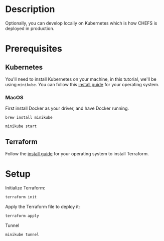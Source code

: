 # Description

Optionally, you can develop locally on Kubernetes which is how CHEFS is deployed in production.

# Prerequisites

## Kubernetes

You'll need to install Kubernetes on your machine, in this tutorial, we'll be using `minikube`. You can follow this [install guide](https://minikube.sigs.k8s.io/docs/start/) for your operating system.

### MacOS

First install Docker as your driver, and have Docker running.

`brew install minikube`

`minikube start`

## Terraform

Follow the [install guide](https://developer.hashicorp.com/terraform/downloads) for your operating system to install Terraform.

# Setup

Initialize Terraform:

```bash
terraform init
```

Apply the Terraform file to deploy it:

```bash
terraform apply
```

Tunnel

```bash
minikube tunnel
```
